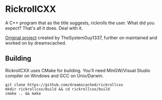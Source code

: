 # RickrollCXX

A C++ program that as the title suggests, rickrolls the user. What did you
expect? That's all it does. Deal with it.

[Original project][1] created by TheSystemGuy1337, further on maintained 
and worked on by dreamscached.

## Building

RickrollCXX uses CMake for building. You'll need MinGW/Visual Studio 
compiler on Windows and GCC on Unix/Darwin.

```shell
git clone https://github.com/dreamscached/rickrollcxx
mkdir rickrollcxx/build && cd rickrollcxx/build
cmake .. && make
```

[1]: https://github.com/TheSystemGuy1337/Rickroll